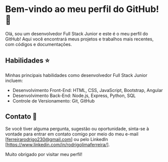 # Bem-vindo ao meu perfil do GitHub! 🚀

Olá, sou um desenvolvedor Full Stack Junior e este é o meu perfil do GitHub! Aqui você encontrará meus projetos e trabalhos mais recentes, com códigos e documentações.

## Habilidades ⭐

Minhas principais habilidades como desenvolvedor Full Stack Junior incluem:

- Desenvolvimento Front-End: HTML, CSS, JavaScript, Bootstrap, Angular
- Desenvolvimento Back-End: Node.js, Express, Python, SQL
- Controle de Versionamento: Git, GitHub

## Contato 📧

Se você tiver alguma pergunta, sugestão ou oportunidade, sinta-se à vontade para entrar em contato comigo por meio do meu e-mail [ferreirarodrigo230@gmail.com] ou pelo LinkedIn [https://www.linkedin.com/in/rodrigolimaferreira/].

Muito obrigado por visitar meu perfil!
